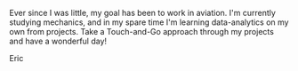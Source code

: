 Ever since I was little, my goal has been to work in aviation. I'm currently studying mechanics, and in my spare time I'm learning data-analytics on my own from projects. 
Take a Touch-and-Go approach through my projects and have a wonderful day!

Eric
